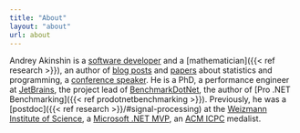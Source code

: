```yaml
---
title: "About"
layout: "about"
url: about
---
```


<div class="[&>p]:m-0 [&>p]:indent-6">

Andrey Akinshin is
  a [software developer](https://github.com/AndreyAkinshin/) and a [mathematician]({{< ref research >}}),
  an author of [blog posts](#posts) and [papers](#publications) about statistics and programming,
  a [conference speaker](#talks).
He is
  a PhD,
  a performance engineer at [JetBrains](https://www.jetbrains.com/),
  the project lead of [BenchmarkDotNet](https://github.com/dotnet/BenchmarkDotNet),
  the author of [Pro .NET Benchmarking]({{< ref prodotnetbenchmarking >}}).
Previously, he was
  a [postdoc]({{< ref research >}}/#signal-processing) at the
    [Weizmann Institute of Science](https://www.weizmann.ac.il/),
  a [Microsoft .NET MVP](https://mvp.microsoft.com/),
  an [ACM ICPC](https://en.wikipedia.org/wiki/ACM_International_Collegiate_Programming_Contest) medalist.

</div>